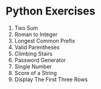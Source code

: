 # Python Exercises

1. Two Sum
2. Roman to Integer
3. Longest Common Prefix
4. Valid Parentheses
5. Climbing Stairs
6. Password Generator
7. Single Number
8. Score of a String
9. Display The First Three Rows



